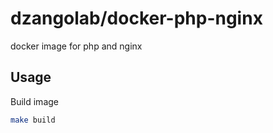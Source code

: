 # dzangolab/docker-php-nginx

docker image for php and nginx

## Usage

Build image

``` bash
make build
```
